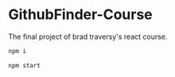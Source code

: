 # GithubFinder-Course

The final project of brad traversy's react course.

```bash
npm i 

npm start
```

